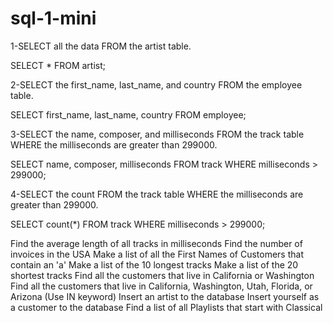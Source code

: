 # sql-1-mini

1-SELECT all the data FROM the artist table.

SELECT * FROM artist;

2-SELECT the first_name, last_name, and country FROM the employee table.

SELECT first_name, last_name, country
FROM employee;

3-SELECT the name, composer, and milliseconds FROM the track table WHERE the milliseconds are greater than 299000.

SELECT name, composer, milliseconds
FROM track
WHERE milliseconds > 299000;


4-SELECT the count FROM the track table WHERE the milliseconds are greater than 299000.

SELECT count(*)
FROM track
WHERE milliseconds > 299000;


Find the average length of all tracks in milliseconds
Find the number of invoices in the USA
Make a list of all the First Names of Customers that contain an 'a'
Make a list of the 10 longest tracks
Make a list of the 20 shortest tracks
Find all the customers that live in California or Washington
Find all the customers that live in California, Washington, Utah, Florida, or Arizona (Use IN keyword)
Insert an artist to the database
Insert yourself as a customer to the database
Find a list of all Playlists that start with Classical
